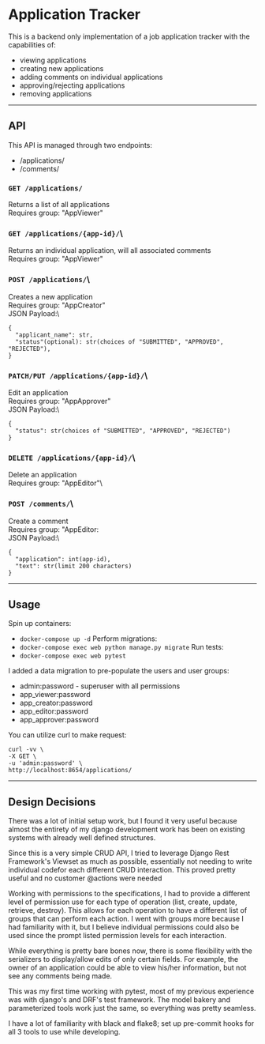 # Application Tracker

This is a backend only implementation of a job application tracker with the capabilities of:
- viewing applications
- creating new applications
- adding comments on individual applications
- approving/rejecting applications
- removing applications
  
---

## API
This API is managed through two endpoints:
- /applications/
- /comments/

  

### `GET /applications/`

Returns a list of all applications\
Requires group: "AppViewer"

### `GET /applications/{app-id}/`\
Returns an individual application, will all associated comments\
Requires group: "AppViewer"

### `POST /applications/`\
Creates a new application\
Requires group: "AppCreator"\
JSON Payload:\
```
{
  "applicant_name": str,
  "status"(optional): str(choices of "SUBMITTED", "APPROVED", "REJECTED"),
}
```

### `PATCH/PUT /applications/{app-id}/`\
Edit an application\
Requires group: "AppApprover"\
JSON Payload:\
```
{
  "status": str(choices of "SUBMITTED", "APPROVED", "REJECTED")
}
```

### `DELETE /applications/{app-id}/`\
Delete an application\
Requires group: "AppEditor"\

### `POST /comments/`\
Create a comment\
Requires group: "AppEditor:\
JSON Payload:\
```
{
  "application": int(app-id),
  "text": str(limit 200 characters)
}
```

---
## Usage

Spin up containers:
- `docker-compose up -d`
Perform migrations:
- `docker-compose exec web python manage.py migrate`
Run tests:
- `docker-compose exec web pytest`

I added a data migration to pre-populate the users and user groups:
- admin:password - superuser with all permissions
- app_viewer:password
- app_creator:password
- app_editor:password
- app_approver:password


You can utilize curl to make request:
```
curl -vv \
-X GET \
-u 'admin:password' \
http://localhost:8654/applications/
```

---
## Design Decisions

There was a lot of initial setup work, but I found it very useful because almost the entirety of my django development work has
been on existing systems with already well defined structures.

Since this is a very simple CRUD API, I tried to leverage Django Rest Framework's Viewset as much as possible, essentially not
needing to write individual codefor each different CRUD interaction. This proved pretty useful and no customer @actions were needed

Working with permissions to the specifications, I had to provide a different level of permission use for each type of operation
(list, create, update, retrieve, destroy). This allows for each operation to have a different list of groups that can perform
each action. I went with groups more because I had familiarity with it, but I believe individual permissions could also be used
since the prompt listed permission levels for each interaction.

While everything is pretty bare bones now, there is some flexibility with the serializers to display/allow edits of only certain
fields. For example, the owner of an application could be able to view his/her information, but not see any comments being made.

This was my first time working with pytest, most of my previous experience was with django's and DRF's test framework. The model
bakery and parameterized tools work just the same, so everything was pretty seamless.

I have a lot of familiarity with black and flake8; set up pre-commit hooks for all 3 tools to use while developing.
